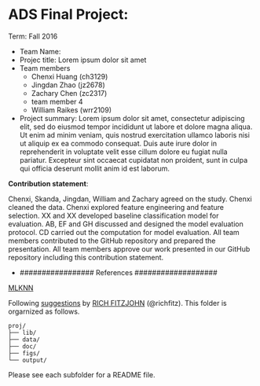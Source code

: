 # ADS Final Project: 

Term: Fall 2016

+ Team Name:
+ Projec title: Lorem ipsum dolor sit amet
+ Team members
	+ Chenxi Huang (ch3129)
	+ Jingdan Zhao (jz2678)
	+ Zachary Chen (zc2317)
	+ team member 4
	+ William Raikes (wrr2109)
+ Project summary: Lorem ipsum dolor sit amet, consectetur adipiscing elit, sed do eiusmod tempor incididunt ut labore et dolore magna aliqua. Ut enim ad minim veniam, quis nostrud exercitation ullamco laboris nisi ut aliquip ex ea commodo consequat. Duis aute irure dolor in reprehenderit in voluptate velit esse cillum dolore eu fugiat nulla pariatur. Excepteur sint occaecat cupidatat non proident, sunt in culpa qui officia deserunt mollit anim id est laborum.
	
**Contribution statement**: 

Chenxi, Skanda, Jingdan, William and Zachary agreed on the study.
Chenxi cleaned the data. Chenxi explored feature engineering and feature selection.
XX and XX developed baseline classification model for evaluation. 
AB, EF and GH discussed and designed the model evaluation protocol. 
CD carried out the computation for model evaluation. 
All team members contributed to the GitHub repository and prepared the presentation. 
All team members approve our work presented in our GitHub repository including this contribution statement.






+ ################# References ###################

[MLKNN](http://cs.nju.edu.cn/zhouzh/zhouzh.files/publication/pr07.pdf) 

Following [suggestions](http://nicercode.github.io/blog/2013-04-05-projects/) by [RICH FITZJOHN](http://nicercode.github.io/about/#Team) (@richfitz). This folder is orgarnized as follows.

```
proj/
├── lib/
├── data/
├── doc/
├── figs/
└── output/
```

Please see each subfolder for a README file.
